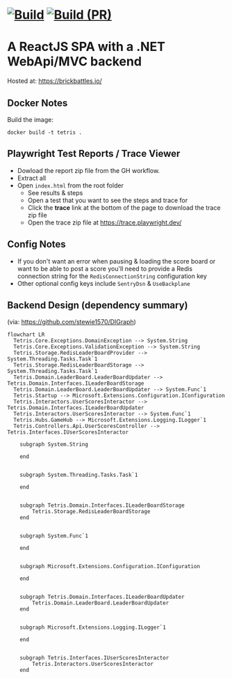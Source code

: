 [![Build](https://github.com/stewie1570/tetris/actions/workflows/Merge.yml/badge.svg)](https://github.com/stewie1570/tetris/actions/workflows/Merge.yml)
[![Build (PR)](https://github.com/stewie1570/tetris/actions/workflows/PR.yml/badge.svg)](https://github.com/stewie1570/tetris/actions/workflows/PR.yml)
======

# A ReactJS SPA with a .NET WebApi/MVC backend

Hosted at: <https://brickbattles.io/>

## Docker Notes

Build the image:

```terminal
docker build -t tetris .
```

## Playwright Test Reports / Trace Viewer

- Dowload the report zip file from the GH workflow.
- Extract all
- Open `index.html` from the root folder
  - See results & steps
  - Open a test that you want to see the steps and trace for
  - Click the **trace** link at the bottom of the page to download the trace zip file
  - Open the trace zip file at https://trace.playwright.dev/

## Config Notes

- If you don't want an error when pausing & loading the score board or want to be able to post a score you'll need to provide a Redis connection string for the `RedisConnectionString` configuration key
- Other optional config keys include `SentryDsn` & `UseBackplane`

## Backend Design (dependency summary)
(via: https://github.com/stewie1570/DIGraph)

```mermaid
flowchart LR
  Tetris.Core.Exceptions.DomainException --> System.String
  Tetris.Core.Exceptions.ValidationException --> System.String
  Tetris.Storage.RedisLeaderBoardProvider --> System.Threading.Tasks.Task`1
  Tetris.Storage.RedisLeaderBoardStorage --> System.Threading.Tasks.Task`1
  Tetris.Domain.LeaderBoard.LeaderBoardUpdater --> Tetris.Domain.Interfaces.ILeaderBoardStorage
  Tetris.Domain.LeaderBoard.LeaderBoardUpdater --> System.Func`1
  Tetris.Startup --> Microsoft.Extensions.Configuration.IConfiguration
  Tetris.Interactors.UserScoresInteractor --> Tetris.Domain.Interfaces.ILeaderBoardUpdater
  Tetris.Interactors.UserScoresInteractor --> System.Func`1
  Tetris.Hubs.GameHub --> Microsoft.Extensions.Logging.ILogger`1
  Tetris.Controllers.Api.UserScoresController --> Tetris.Interfaces.IUserScoresInteractor

    subgraph System.String
        
    end
    

    subgraph System.Threading.Tasks.Task`1
        
    end
    

    subgraph Tetris.Domain.Interfaces.ILeaderBoardStorage
        Tetris.Storage.RedisLeaderBoardStorage
    end
    

    subgraph System.Func`1
        
    end
    

    subgraph Microsoft.Extensions.Configuration.IConfiguration
        
    end
    

    subgraph Tetris.Domain.Interfaces.ILeaderBoardUpdater
        Tetris.Domain.LeaderBoard.LeaderBoardUpdater
    end
    

    subgraph Microsoft.Extensions.Logging.ILogger`1
        
    end
    

    subgraph Tetris.Interfaces.IUserScoresInteractor
        Tetris.Interactors.UserScoresInteractor
    end
    
```
